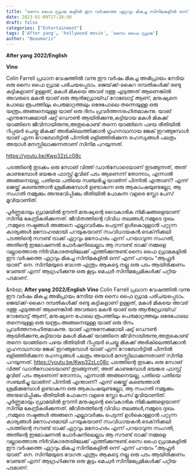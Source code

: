 ```yaml
---
title: "സൈ ഫൈ ഡ്രാമ കളിൽ ഈ വർഷത്തെ ഏറ്റവും മികച്ച സിനിമകളിൽ ഒന്ന് എന്ന് പറയാം"
date: 2023-01-09T17:28:50
draft: false
categories: ["Entertainment"]
tags: ['After yang', 'hollywood movie', 'സൈ ഫൈ ഡ്രാമ']
author: "Beaumaris"
---
```


<strong>After yang</strong>
<strong>2022/English</strong>

<strong>Vino</strong>

Colin Farrell പ്രധാന വേഷത്തിൽ വന്നു ഈ വർഷം മികച്ച അഭിപ്രായം നേടിയ ഒരു സൈ ഫൈ ഡ്രാമ പരിചയപ്പെടാം. ജെയ്‌ക്ക്-കൈറ ദമ്പതികൾക്ക് രണ്ടു കുട്ടികളാണ് ഉള്ളത്, മകൾ മികയെ അവര് ദത്തു എടുത്തത് ആണെങ്കിൽ അവരുടെ മകൻ യാങ്‌ ഒരു ആൻഡ്രോയ്ഡ് റോബോട്ട് ആണ്, മനുഷ്യനെ പോലെ രൂപത്തിലും പെരുമാറ്റത്തലും ഒരേപോലെ തന്നെയുള്ള ഒരു യന്ത്രം.അങ്ങനെയുള്ള യാങ് ഒരു ദിനം പ്രവർത്തനരഹിതമാകുന്നു. യാങ് എന്നുന്നേക്കുമായി ഷട്ട് ഡൌൺ ആയിരിക്കുന്നു,കുട്ടിയായ മകൾ മികക്ക് യാങ്ങിനെ ജീവിനായിരുന്നു,അതുകൊണ്ട് തന്നെ യാങ്ങിനെ പഴയ രീതിയിൽ റിപ്പയർ ചെയ്തു മികക്ക് അരികിലെത്തിക്കാൻ ഗൃഹനാഥനായ ജേക് ഇറങ്ങുമ്പോൾ യാങ് എന്ന റോബോർട്ടിൽ പിന്നിൽ ഒളിഞ്ഞിരിക്കുന്ന രഹസ്യങ്ങൾ പലതും അയാൾ മനസ്സിലാക്കുന്നതാണ് സിനിമ പറയുന്നത്.

https://youtu.be/Kwp32zLc08c

പടത്തിന്റെ തുടക്കം ഒരു സോങ് വിത്ത്‌ ഡാൻസോടെയാണ് തുടങ്ങുന്നത്, അത് കാണുമ്പോൾ ഭയങ്കര ഫാസ്റ്റ് മൂവിങ് പടം ആണെന്ന് തോന്നാം, എന്നാൽ അങ്ങനെയല്ല, പതിയെ പതിയെ സഞ്ചരിച്ചു യാങ്ന്ന് പിന്നിൽ എന്താണ്? എന്ന് ജെയ്ക്ക് കണ്ടെത്താൻ ശ്രമിക്കുമ്പോൾ ഉണ്ടാകുന്ന ഒരു ആകാംഷയുണ്ടല്ലോ, ആ സംഗതി നമ്മുക്കും അനുഭവിപ്പിക്കും രീതിയിൽ പോകുന്ന വളരെ സ്ലോ പേസ് മൂവിയാണിത്.

പൂർണ്ണമായും ഡ്രാമയിൽ ഊന്നി മനുഷ്യന്റെ വൈകാരിക നിമിഷങ്ങളെയാണ് സിനിമ കേന്ദ്രീകരിക്കുന്നത്. ജീവിതത്തിന്റെ വിവിധ തലങ്ങൾ,നമ്മുടെ ദുഃഖം ,നമ്മുടെ നഷ്ടങ്ങൾ അങ്ങനെ എല്ലാവർക്കും പെട്ടന്ന് ഉൾകൊള്ളാൻ പറ്റുന്ന കാര്യങ്ങൾ മനോഹരമായി പറയുകയാണ് സംവിധായകൻ.ടെക്‌നിക്കലി പടത്തിന്റെ സൗണ്ട് ട്രാക്ക് ഏറ്റവും മനോഹരം എന്ന് പറയാവുന്ന സംഗതി, അതിന്റെ ഇമോഷണൽ പോർഷനിലെല്ലാം ആ സൗണ്ട് ട്രാക്ക് നമ്മളെ വല്ലാത്തൊരു നിർവികാരതയിലേക്ക് എത്തിക്കുന്നുണ്ട്.സൈ ഫൈ ഡ്രാമകളിൽ ഈ വർഷത്തെ ഏറ്റവും മികച്ച സിനിമകളിൽ ഒന്ന് എന്ന് പറയാം "ആഫ്റ്റർ യാങ്" നെ. സിനിമയുടെ വേഗത എന്തും ആകട്ടെ നല്ല ഒരു പടം ആയിരിക്കണം വേണ്ടത് എന്ന് ആഗ്രഹിക്കുന്നു ഒരു കൂട്ടം മെച്വർ സിനിമപ്രേമികൾക്ക് പറ്റിയ പടമാണ്.

&amp;nbsp;
**After yang** **2022/English** **Vino** Colin Farrell പ്രധാന വേഷത്തിൽ വന്നു ഈ വർഷം മികച്ച അഭിപ്രായം നേടിയ ഒരു സൈ ഫൈ ഡ്രാമ പരിചയപ്പെടാം. ജെയ്‌ക്ക്-കൈറ ദമ്പതികൾക്ക് രണ്ടു കുട്ടികളാണ് ഉള്ളത്, മകൾ മികയെ അവര് ദത്തു എടുത്തത് ആണെങ്കിൽ അവരുടെ മകൻ യാങ്‌ ഒരു ആൻഡ്രോയ്ഡ് റോബോട്ട് ആണ്, മനുഷ്യനെ പോലെ രൂപത്തിലും പെരുമാറ്റത്തലും ഒരേപോലെ തന്നെയുള്ള ഒരു യന്ത്രം.അങ്ങനെയുള്ള യാങ് ഒരു ദിനം പ്രവർത്തനരഹിതമാകുന്നു. യാങ് എന്നുന്നേക്കുമായി ഷട്ട് ഡൌൺ ആയിരിക്കുന്നു,കുട്ടിയായ മകൾ മികക്ക് യാങ്ങിനെ ജീവിനായിരുന്നു,അതുകൊണ്ട് തന്നെ യാങ്ങിനെ പഴയ രീതിയിൽ റിപ്പയർ ചെയ്തു മികക്ക് അരികിലെത്തിക്കാൻ ഗൃഹനാഥനായ ജേക് ഇറങ്ങുമ്പോൾ യാങ് എന്ന റോബോർട്ടിൽ പിന്നിൽ ഒളിഞ്ഞിരിക്കുന്ന രഹസ്യങ്ങൾ പലതും അയാൾ മനസ്സിലാക്കുന്നതാണ് സിനിമ പറയുന്നത്. https://youtu.be/Kwp32zLc08c പടത്തിന്റെ തുടക്കം ഒരു സോങ് വിത്ത്‌ ഡാൻസോടെയാണ് തുടങ്ങുന്നത്, അത് കാണുമ്പോൾ ഭയങ്കര ഫാസ്റ്റ് മൂവിങ് പടം ആണെന്ന് തോന്നാം, എന്നാൽ അങ്ങനെയല്ല, പതിയെ പതിയെ സഞ്ചരിച്ചു യാങ്ന്ന് പിന്നിൽ എന്താണ്? എന്ന് ജെയ്ക്ക് കണ്ടെത്താൻ ശ്രമിക്കുമ്പോൾ ഉണ്ടാകുന്ന ഒരു ആകാംഷയുണ്ടല്ലോ, ആ സംഗതി നമ്മുക്കും അനുഭവിപ്പിക്കും രീതിയിൽ പോകുന്ന വളരെ സ്ലോ പേസ് മൂവിയാണിത്. പൂർണ്ണമായും ഡ്രാമയിൽ ഊന്നി മനുഷ്യന്റെ വൈകാരിക നിമിഷങ്ങളെയാണ് സിനിമ കേന്ദ്രീകരിക്കുന്നത്. ജീവിതത്തിന്റെ വിവിധ തലങ്ങൾ,നമ്മുടെ ദുഃഖം ,നമ്മുടെ നഷ്ടങ്ങൾ അങ്ങനെ എല്ലാവർക്കും പെട്ടന്ന് ഉൾകൊള്ളാൻ പറ്റുന്ന കാര്യങ്ങൾ മനോഹരമായി പറയുകയാണ് സംവിധായകൻ.ടെക്‌നിക്കലി പടത്തിന്റെ സൗണ്ട് ട്രാക്ക് ഏറ്റവും മനോഹരം എന്ന് പറയാവുന്ന സംഗതി, അതിന്റെ ഇമോഷണൽ പോർഷനിലെല്ലാം ആ സൗണ്ട് ട്രാക്ക് നമ്മളെ വല്ലാത്തൊരു നിർവികാരതയിലേക്ക് എത്തിക്കുന്നുണ്ട്.സൈ ഫൈ ഡ്രാമകളിൽ ഈ വർഷത്തെ ഏറ്റവും മികച്ച സിനിമകളിൽ ഒന്ന് എന്ന് പറയാം "ആഫ്റ്റർ യാങ്" നെ. സിനിമയുടെ വേഗത എന്തും ആകട്ടെ നല്ല ഒരു പടം ആയിരിക്കണം വേണ്ടത് എന്ന് ആഗ്രഹിക്കുന്നു ഒരു കൂട്ടം മെച്വർ സിനിമപ്രേമികൾക്ക് പറ്റിയ പടമാണ്. &nbsp;
